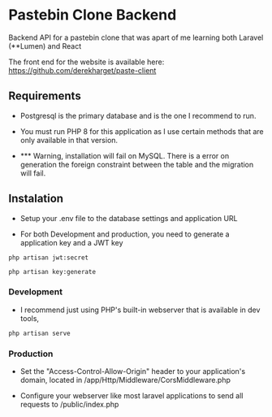 # Pastebin Clone Backend

Backend API for a pastebin clone that was apart of me learning both Laravel (**Lumen) and React


The front end for the website is available here: https://github.com/derekharget/paste-client


## Requirements

- Postgresql is the primary database and is the one I recommend to run.

- You must run PHP 8 for this application as I use certain methods that are only available in that version.

- *** Warning, installation will fail on MySQL. There is a error on generation the foreign constraint between the table and the migration will fail.

## Instalation

- Setup your .env file to the database settings and application URL

- For both Development and production, you need to generate a application key and a JWT key

```
php artisan jwt:secret

php artisan key:generate

```
    
### Development

- I recommend just using PHP's built-in webserver that is available in dev tools, 
```
php artisan serve
```

### Production

- Set the "Access-Control-Allow-Origin" header to your application's domain, located in /app/Http/Middleware/CorsMiddleware.php

- Configure your webserver like most laravel applications to send all requests to /public/index.php
